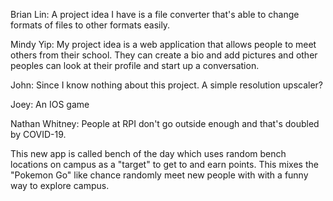 Brian Lin: A project idea I have is a file converter that's able to change formats of files to other formats easily.

Mindy Yip: My project idea is a web application that allows people to meet others from their school. They can create a bio and add pictures and other peoples can look at their profile and start up a conversation.

John: Since I know nothing about this project. A simple resolution upscaler?

Joey: An IOS game

Nathan Whitney: People at RPI don't go outside enough and that's doubled by COVID-19.

This new app is called bench of the day which uses random bench locations on campus as a "target" to get to and earn points.
This mixes the "Pokemon Go" like chance randomly meet new people with with a funny way to explore campus.


